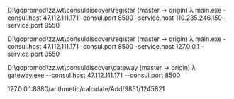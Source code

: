 D:\gopromod\zz.wt\consuldiscover\register (master -> origin)
λ main.exe  -consul.host 47.112.111.171 -consul.port 8500  -service.host 110.235.246.150   -service.port 9550



D:\gopromod\zz.wt\consuldiscover\register (master -> origin)
λ main.exe  -consul.host 47.112.111.171 -consul.port 8500  -service.host 127.0.0.1   -service.port 9550



D:\gopromod\zz.wt\consuldiscover\gateway (master -> origin)
λ gateway.exe --consul.host 47.112.111.171 --consul.port  8500



127.0.0.1:8880/arithmetic/calculate/Add/9851/1245821



